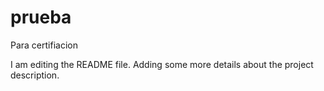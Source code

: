 # prueba
Para certifiacion

I am editing the README file. Adding some more details about the project description.
